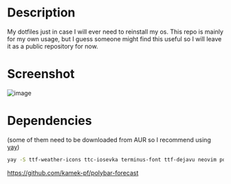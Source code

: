 # Description
My dotfiles just in case I will ever need to reinstall my os. This repo is mainly for my own usage, but I guess someone might find this useful so I will leave it as a public repository for now.

# Screenshot
![image](https://cdn.discordapp.com/attachments/805826153964896276/1107290509631827990/image.png)

# Dependencies
(some of them need to be downloaded from AUR so I recommend using [yay](https://aur.archlinux.org/packages/yay))
```sh
yay -S ttf-weather-icons ttc-iosevka terminus-font ttf-dejavu neovim polybar picom nitrogen bspwm sxhkd j4-dmenu-desktop maim xclip playerctl zscroll-git

```
https://github.com/kamek-pf/polybar-forecast

